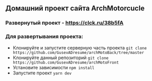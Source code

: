 ## Домашний проект сайта ArchMotorcucle

### Развернутый проект - https://clck.ru/38b5fA

### Для развертывания проекта:
* Клонируйте и запустите серверную часть проекта `git clone https://github.com/GusevADresume/archMotoBack/tree/master`
* Клонируйте данный репозиторий `git clone https://github.com/GusevADresume/archMotoFront`
* Установите зависимости `npm install`
* Запустите проект `yarn dev`
